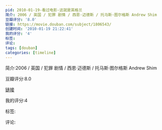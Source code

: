 ```yaml
---
pid: 2010-01-19-看过电影-这就是英格兰
简介: 2006 / 英国 / 犯罪 剧情 / 西恩·迈德斯 / 托马斯·图尔格斯 Andrew Shim
豆瓣评分: '8.0'
链接: https://movie.douban.com/subject/1806543/
创建时间: '2010-01-19 21:22:41'
我的评分: '4'
标签:
评论:
tags: [douban]
categories: [timeline]
---
```

简介:2006 / 英国 / 犯罪 剧情 / 西恩·迈德斯 / 托马斯·图尔格斯 Andrew Shim

豆瓣评分:8.0

[链接](https://movie.douban.com/subject/1806543/)

我的评分:4

标签:

评论:

